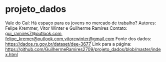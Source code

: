# projeto_dados
Vale do Caí: Há espaço para os jovens no mercado de trabalho? 
Autores: Felipe Kremmer, Vitor Winter e Guilherme Ramires
Contato: gui_ramires7@outlook.com, felipe_kremer@outlook.com,vitorcwinter@gmail.com
Fonte dos dados: https://dados.rs.gov.br/dataset/dee-3677
Link para  a página: https://github.com/GuilhermeRamires2709/projeto_dados/blob/master/index.html
